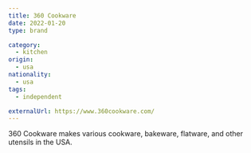 ```yaml
---
title: 360 Cookware
date: 2022-01-20
type: brand

category:
  - kitchen
origin:
  - usa
nationality:
  - usa
tags:
  - independent

externalUrl: https://www.360cookware.com/
---
```


360 Cookware makes various cookware, bakeware, flatware, and other utensils in
the USA.
